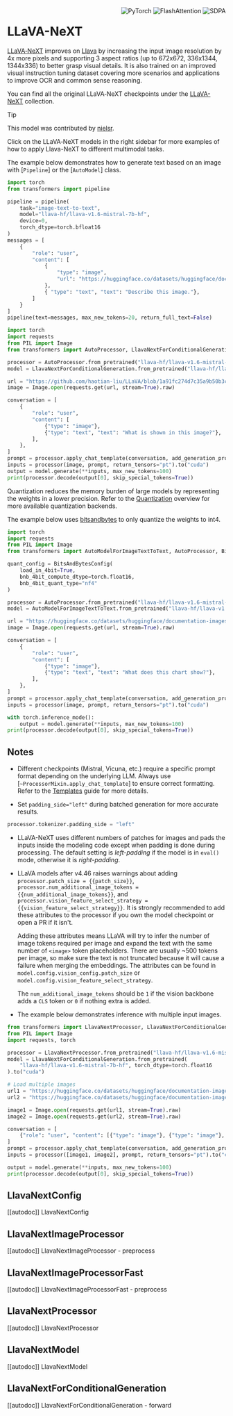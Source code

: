 <!--Copyright 2024 The HuggingFace Team. All rights reserved.

Licensed under the Apache License, Version 2.0 (the "License"); you may not use this file except in compliance with
the License. You may obtain a copy of the License at

http://www.apache.org/licenses/LICENSE-2.0

Unless required by applicable law or agreed to in writing, software distributed under the License is distributed on
an "AS IS" BASIS, WITHOUT WARRANTIES OR CONDITIONS OF ANY KIND, either express or implied. See the License for the
specific language governing permissions and limitations under the License.

⚠️ Note that this file is in Markdown but contain specific syntax for our doc-builder (similar to MDX) that may not be
rendered properly in your Markdown viewer.

-->

<div style="float: right;">
  <div class="flex flex-wrap space-x-1">
    <img alt="PyTorch" src="https://img.shields.io/badge/PyTorch-DE3412?style=flat&logo=pytorch&logoColor=white">
    <img alt="FlashAttention" src="https://img.shields.io/badge/%E2%9A%A1%EF%B8%8E%20SDPA-eae0c8?style=flat">
    <img alt="SDPA" src="https://img.shields.io/badge/Multimodal-vision--language-blue">
  </div>
</div>

# LLaVA-NeXT

[LLaVA‑NeXT](https://llava-vl.github.io/blog/2024-05-10-llava-next-stronger-llms/) improves on [Llava](./llava) by increasing the input image resolution by 4x more pixels and supporting 3 aspect ratios (up to 672x672, 336x1344, 1344x336) to better grasp visual details. It is also trained on an improved visual instruction tuning dataset covering more scenarios and applications to improve OCR and common sense reasoning.

You can find all the original LLaVA‑NeXT checkpoints under the [LLaVA-NeXT](https://huggingface.co/collections/llava-hf/llava-next-65f75c4afac77fd37dbbe6cf) collection.

> [!TIP]
> This model was contributed by [nielsr](https://huggingface.co/nielsr).
>
> Click on the LLaVA‑NeXT models in the right sidebar for more examples of how to apply Llava-NeXT to different multimodal tasks.

The example below demonstrates how to generate text based on an image with [`Pipeline`] or the [`AutoModel`] class.

<hfoptions id="usage">

<hfoption id="Pipeline">

```python
import torch  
from transformers import pipeline  

pipeline = pipeline(  
    task="image-text-to-text",  
    model="llava-hf/llava-v1.6-mistral-7b-hf",  
    device=0,  
    torch_dtype=torch.bfloat16  
)  
messages = [  
    {  
        "role": "user",  
        "content": [  
            {  
                "type": "image",  
                "url": "https://huggingface.co/datasets/huggingface/documentation-images/resolve/main/pipeline-cat-chonk.jpeg",  
            },  
            { "type": "text", "text": "Describe this image."},  
        ]  
    }  
]  
pipeline(text=messages, max_new_tokens=20, return_full_text=False)
```

</hfoption>

<hfoption id="AutoModel">

```python
import torch  
import requests  
from PIL import Image  
from transformers import AutoProcessor, LlavaNextForConditionalGeneration  

processor = AutoProcessor.from_pretrained("llava-hf/llava-v1.6-mistral-7b-hf")  
model = LlavaNextForConditionalGeneration.from_pretrained("llava-hf/llava-v1.6-mistral-7b-hf", torch_dtype=torch.float16).to("cuda")  

url = "https://github.com/haotian-liu/LLaVA/blob/1a91fc274d7c35a9b50b3cb29c4247ae5837ce39/images/llava_v1_5_radar.jpg?raw=true"  
image = Image.open(requests.get(url, stream=True).raw)  

conversation = [  
    {  
        "role": "user",  
        "content": [  
            {"type": "image"},  
            {"type": "text", "text": "What is shown in this image?"},  
        ],  
    },  
]  
prompt = processor.apply_chat_template(conversation, add_generation_prompt=True)  
inputs = processor(image, prompt, return_tensors="pt").to("cuda")  
output = model.generate(**inputs, max_new_tokens=100)  
print(processor.decode(output[0], skip_special_tokens=True))  
```

</hfoption>

</hfoptions>

Quantization reduces the memory burden of large models by representing the weights in a lower precision. Refer to the [Quantization](../quantization/overview) overview for more available quantization backends.

The example below uses [bitsandbytes](../quantization/bitsandbytes) to only quantize the weights to int4.

```python
import torch  
import requests  
from PIL import Image  
from transformers import AutoModelForImageTextToText, AutoProcessor, BitsAndBytesConfig  

quant_config = BitsAndBytesConfig(  
    load_in_4bit=True,  
    bnb_4bit_compute_dtype=torch.float16,  
    bnb_4bit_quant_type="nf4"  
)  

processor = AutoProcessor.from_pretrained("llava-hf/llava-v1.6-mistral-7b-hf")  
model = AutoModelForImageTextToText.from_pretrained("llava-hf/llava-v1.6-mistral-7b-hf", quantization_config=quant_config, device_map="auto")  

url = "https://huggingface.co/datasets/huggingface/documentation-images/resolve/main/transformers/model_doc/llava_next_ocr.png"  
image = Image.open(requests.get(url, stream=True).raw)  

conversation = [  
    {  
        "role": "user",  
        "content": [  
            {"type": "image"},  
            {"type": "text", "text": "What does this chart show?"},  
        ],  
    },  
]  
prompt = processor.apply_chat_template(conversation, add_generation_prompt=True)  
inputs = processor(image, prompt, return_tensors="pt").to("cuda")  

with torch.inference_mode():  
    output = model.generate(**inputs, max_new_tokens=100)  
print(processor.decode(output[0], skip_special_tokens=True))  
```


## Notes

* Different checkpoints (Mistral, Vicuna, etc.) require a specific prompt format depending on the underlying LLM. Always use [`~ProcessorMixin.apply_chat_template`] to ensure correct formatting. Refer to the [Templates](../chat_templating) guide for more details.

* Set `padding_side="left"` during batched generation for more accurate results.

```py
processor.tokenizer.padding_side = "left"
```

* LLaVA-NeXT uses different numbers of patches for images and pads the inputs inside the modeling code except when padding is done during processing. The default setting is *left-padding* if the model is in `eval()` mode, otherwise it is *right-padding*.

* LLaVA models after v4.46 raises warnings about adding `processor.patch_size = {{patch_size}}`, `processor.num_additional_image_tokens = {{num_additional_image_tokens}}`, and `processor.vision_feature_select_strategy = {{vision_feature_select_strategy}}`. It is strongly recommended to add these attributes to the processor if you own the model checkpoint or open a PR if it isn't.

  Adding these attributes means LLaVA will try to infer the number of image tokens required per image and expand the text with the same number of `<image>` token placeholders. There are usually ~500 tokens per image, so make sure the text is not truncated because it will cause a failure when merging the embeddings. The attributes can be found in `model.config.vision_config.patch_size` or `model.config.vision_feature_select_strategy`.

  The `num_additional_image_tokens` should be `1` if the vision backbone adds a `CLS` token or `0` if nothing extra is added.

* The example below demonstrates inference with multiple input images.

```python
from transformers import LlavaNextProcessor, LlavaNextForConditionalGeneration
from PIL import Image
import requests, torch

processor = LlavaNextProcessor.from_pretrained("llava-hf/llava-v1.6-mistral-7b-hf")
model = LlavaNextForConditionalGeneration.from_pretrained(
    "llava-hf/llava-v1.6-mistral-7b-hf", torch_dtype=torch.float16
).to("cuda")

# Load multiple images
url1 = "https://huggingface.co/datasets/huggingface/documentation-images/resolve/main/transformers/model_doc/llava_next_ocr.png"
url2 = "https://huggingface.co/datasets/huggingface/documentation-images/resolve/main/transformers/model_doc/llava_next_comparison.png"

image1 = Image.open(requests.get(url1, stream=True).raw)
image2 = Image.open(requests.get(url2, stream=True).raw)

conversation = [
    {"role": "user", "content": [{"type": "image"}, {"type": "image"}, {"type": "text", "text": "Compare these two images and describe the differences."}]}
]
prompt = processor.apply_chat_template(conversation, add_generation_prompt=True)
inputs = processor([image1, image2], prompt, return_tensors="pt").to("cuda")

output = model.generate(**inputs, max_new_tokens=100)
print(processor.decode(output[0], skip_special_tokens=True))
```


## LlavaNextConfig

[[autodoc]] LlavaNextConfig

## LlavaNextImageProcessor

[[autodoc]] LlavaNextImageProcessor
    - preprocess

## LlavaNextImageProcessorFast

[[autodoc]] LlavaNextImageProcessorFast
    - preprocess

## LlavaNextProcessor

[[autodoc]] LlavaNextProcessor

## LlavaNextModel

[[autodoc]] LlavaNextModel

## LlavaNextForConditionalGeneration

[[autodoc]] LlavaNextForConditionalGeneration
    - forward
